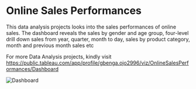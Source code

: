 # Online Sales Performances
This data analysis projects looks into the sales performances of online sales. The dashboard reveals the sales by gender and age group, four-level drill down sales from year, quarter, month to day, sales by product category, month and previous month sales etc

For more Data Analysis projects, kindly visit https://public.tableau.com/app/profile/gbenga.ojo2996/viz/OnlineSalesPerformances/Dashboard

![Dashboard ](https://github.com/Timothygbenga/online-sales-performances/assets/154624761/da03ccdd-9639-41b8-b732-48f3f8c0869e)
